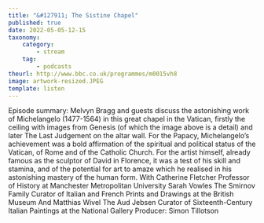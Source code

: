 ```yaml
---
title: "&#127911; The Sistine Chapel"
published: true
date: 2022-05-05-12-15
taxonomy:
    category:
        - stream
    tag:
        - podcasts
theurl: http://www.bbc.co.uk/programmes/m0015vh8
image: artwork-resized.JPEG
template: listen
---
```


Episode summary: Melvyn Bragg and guests discuss the astonishing work of Michelangelo (1477-1564) in this great chapel in the Vatican, firstly the ceiling with images from Genesis (of which the image above is a detail) and later The Last Judgement on the altar wall. For the Papacy, Michelangelo&rsquo;s achievement was a bold affirmation of the spiritual and political status of the Vatican, of Rome and of the Catholic Church. For the artist himself, already famous as the sculptor of David in Florence, it was a test of his skill and stamina, and of the potential for art to amaze which he realised in his astonishing mastery of the human form. With Catherine Fletcher Professor of History at Manchester Metropolitan University Sarah Vowles The Smirnov Family Curator of Italian and French Prints and Drawings at the British Museum And Matthias Wivel The Aud Jebsen Curator of Sixteenth-Century Italian Paintings at the National Gallery Producer: Simon Tillotson
